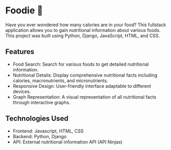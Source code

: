 # Foodie 🍏
Have you ever wondered how many calories are in your food? This fullstack application allows you to gain nutritional information about various foods. This project was built using Python, Django, JavaScript, HTML, and CSS. 

## Features 
- Food Search: Search for various foods to get detailed nutritional information.
- Nutritional Details: Display comprehensive nutritional facts including calories, macronutrients, and micronutrients.
- Responsive Design: User-friendly interface adaptable to different devices.
- Graph Representation: A visual representation of all nutritional facts through interactive graphs.

## Technologies Used 
- Frontend: Javascript, HTML, CSS
- Backend: Python, Django
- API: External nutritional information API (API Ninjas)
